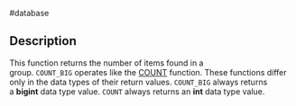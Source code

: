 #database 

## Description
This function returns the number of items found in a group. `COUNT_BIG` operates like the [COUNT](https://learn.microsoft.com/en-us/sql/t-sql/functions/count-transact-sql?view=sql-server-ver16) function. These functions differ only in the data types of their return values. `COUNT_BIG` always returns a **bigint** data type value. `COUNT` always returns an **int** data type value.